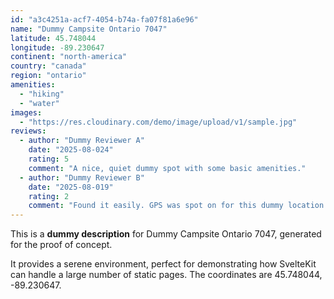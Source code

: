 ```yaml
---
id: "a3c4251a-acf7-4054-b74a-fa07f81a6e96"
name: "Dummy Campsite Ontario 7047"
latitude: 45.748044
longitude: -89.230647
continent: "north-america"
country: "canada"
region: "ontario"
amenities:
  - "hiking"
  - "water"
images:
  - "https://res.cloudinary.com/demo/image/upload/v1/sample.jpg"
reviews:
  - author: "Dummy Reviewer A"
    date: "2025-08-024"
    rating: 5
    comment: "A nice, quiet dummy spot with some basic amenities."
  - author: "Dummy Reviewer B"
    date: "2025-08-019"
    rating: 2
    comment: "Found it easily. GPS was spot on for this dummy location."
---
```


This is a **dummy description** for Dummy Campsite Ontario 7047, generated for the proof of concept.

It provides a serene environment, perfect for demonstrating how SvelteKit can handle a large number of static pages. The coordinates are 45.748044, -89.230647.
